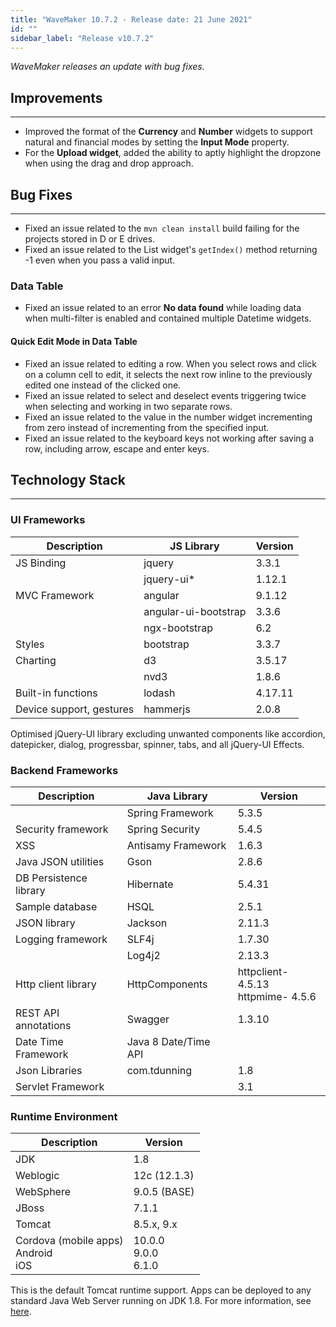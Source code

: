 ```yaml
---
title: "WaveMaker 10.7.2 - Release date: 21 June 2021"
id: ""
sidebar_label: "Release v10.7.2"
---
```

*WaveMaker releases an update with bug fixes.*

## Improvements

---

- Improved the format of the **Currency** and **Number** widgets to support natural and financial modes by setting the **Input Mode** property.
- For the **Upload widget**, added the ability to aptly highlight the dropzone when using the drag and drop approach.

## Bug Fixes

---

- Fixed an issue related to the `mvn clean install` build failing for the projects stored in D or E drives.
- Fixed an issue related to the List widget's `getIndex()` method returning -1 even when you pass a valid input.

### Data Table

- Fixed an issue related to an error **No data found** while loading data when multi-filter is enabled and contained multiple Datetime widgets.

#### Quick Edit Mode in Data Table

- Fixed an issue related to editing a row. When you select rows and click on a column cell to edit, it selects the next row inline to the previously edited one instead of the clicked one.
- Fixed an issue related to select and deselect events triggering twice when selecting and working in two separate rows.
- Fixed an issue related to the value in the number widget incrementing from zero instead of incrementing from the specified input.
- Fixed an issue related to the keyboard keys not working after saving a row, including arrow, escape and enter keys.


## Technology Stack

---

### UI Frameworks

| Description | JS Library | Version |
| --- | --- | --- |
| JS Binding | jquery | 3.3.1 |
|  | jquery-ui* | 1.12.1 |
| MVC Framework | angular | 9.1.12 |
|  | angular-ui-bootstrap | 3.3.6 |
|  | ngx-bootstrap |6.2 |
| Styles | bootstrap | 3.3.7 |
| Charting | d3 | 3.5.17 |
|  | nvd3 | 1.8.6 |
| Built-in functions | lodash | 4.17.11 |
| Device support, gestures | hammerjs | 2.0.8 |

Optimised jQuery-UI library excluding unwanted components like accordion, datepicker, dialog, progressbar, spinner, tabs, and all jQuery-UI Effects.

### Backend Frameworks

| Description | Java Library | Version |
| --- | --- | --- |
|  | Spring Framework | 5.3.5|
| Security framework | Spring Security | 5.4.5|
| XSS | Antisamy Framework |  1.6.3 |
| Java JSON utilities | Gson | 2.8.6|
| DB Persistence library | Hibernate | 5.4.31|
| Sample database | HSQL | 2.5.1|
| JSON library | Jackson | 2.11.3|
| Logging framework | SLF4j | 1.7.30 |
|  | Log4j2 | 2.13.3 |
| Http client library | HttpComponents | httpclient- 4.5.13 <br> httpmime- 4.5.6 |
| REST API annotations | Swagger | 1.3.10 |
| Date Time Framework | Java 8 Date/Time API |  |
| Json Libraries | com.tdunning |  1.8 |
| Servlet Framework |  | 3.1 |

### Runtime Environment

| Description | Version |
| --- | --- |
| JDK | 1.8 |
| Weblogic |12c (12.1.3) |
| WebSphere | 9.0.5 (BASE) |
| JBoss | 7.1.1 |
| Tomcat |8.5.x, 9.x |
| Cordova (mobile apps) <br> Android <br> iOS | 10.0.0 <br> 9.0.0  <br> 6.1.0 |

This is the default Tomcat runtime support. Apps can be deployed to any standard Java Web Server running on JDK 1.8. For more information, see [here](/learn/app-development/deployment/deployment-web-server).

